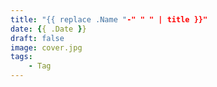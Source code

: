 ```yaml
---
title: "{{ replace .Name "-" " " | title }}"
date: {{ .Date }}
draft: false
image: cover.jpg
tags: 
    - Tag
---
```


